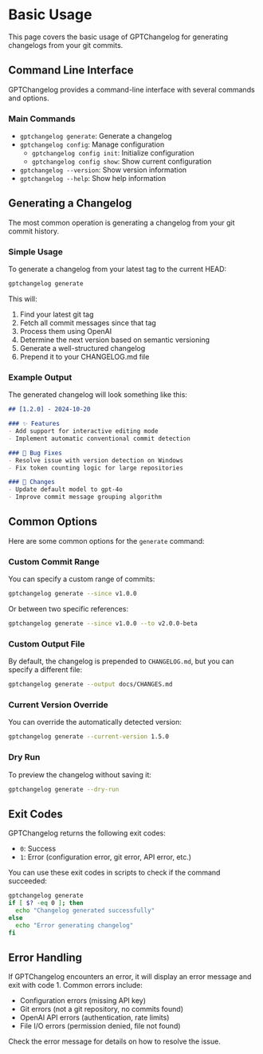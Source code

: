 # Basic Usage

This page covers the basic usage of GPTChangelog for generating changelogs from your git commits.

## Command Line Interface

GPTChangelog provides a command-line interface with several commands and options.

### Main Commands

- `gptchangelog generate`: Generate a changelog
- `gptchangelog config`: Manage configuration
  - `gptchangelog config init`: Initialize configuration
  - `gptchangelog config show`: Show current configuration
- `gptchangelog --version`: Show version information
- `gptchangelog --help`: Show help information

## Generating a Changelog

The most common operation is generating a changelog from your git commit history.

### Simple Usage

To generate a changelog from your latest tag to the current HEAD:

```bash
gptchangelog generate
```

This will:

1. Find your latest git tag
2. Fetch all commit messages since that tag
3. Process them using OpenAI
4. Determine the next version based on semantic versioning
5. Generate a well-structured changelog
6. Prepend it to your CHANGELOG.md file

### Example Output

The generated changelog will look something like this:

```markdown
## [1.2.0] - 2024-10-20

### ✨ Features
- Add support for interactive editing mode
- Implement automatic conventional commit detection

### 🐛 Bug Fixes
- Resolve issue with version detection on Windows
- Fix token counting logic for large repositories

### 🔄 Changes
- Update default model to gpt-4o
- Improve commit message grouping algorithm
```

## Common Options

Here are some common options for the `generate` command:

### Custom Commit Range

You can specify a custom range of commits:

```bash
gptchangelog generate --since v1.0.0
```

Or between two specific references:

```bash
gptchangelog generate --since v1.0.0 --to v2.0.0-beta
```

### Custom Output File

By default, the changelog is prepended to `CHANGELOG.md`, but you can specify a different file:

```bash
gptchangelog generate --output docs/CHANGES.md
```

### Current Version Override

You can override the automatically detected version:

```bash
gptchangelog generate --current-version 1.5.0
```

### Dry Run

To preview the changelog without saving it:

```bash
gptchangelog generate --dry-run
```

## Exit Codes

GPTChangelog returns the following exit codes:

- `0`: Success
- `1`: Error (configuration error, git error, API error, etc.)

You can use these exit codes in scripts to check if the command succeeded:

```bash
gptchangelog generate
if [ $? -eq 0 ]; then
  echo "Changelog generated successfully"
else
  echo "Error generating changelog"
fi
```

## Error Handling

If GPTChangelog encounters an error, it will display an error message and exit with code 1. Common errors include:

- Configuration errors (missing API key)
- Git errors (not a git repository, no commits found)
- OpenAI API errors (authentication, rate limits)
- File I/O errors (permission denied, file not found)

Check the error message for details on how to resolve the issue.